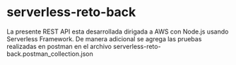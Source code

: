 # serverless-reto-back
La presente REST API esta desarrollada dirigada a AWS con Node.js usando Serverless Framework. De manera adicional se agrega las pruebas realizadas en postman en el archivo serverless-reto-back.postman_collection.json 
